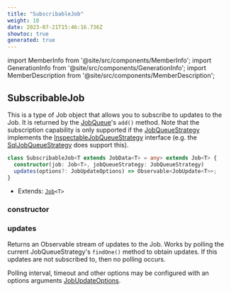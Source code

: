 ```yaml
---
title: "SubscribableJob"
weight: 10
date: 2023-07-21T15:46:16.736Z
showtoc: true
generated: true
---
```

<!-- This file was generated from the Vendure source. Do not modify. Instead, re-run the "docs:build" script -->
import MemberInfo from '@site/src/components/MemberInfo';
import GenerationInfo from '@site/src/components/GenerationInfo';
import MemberDescription from '@site/src/components/MemberDescription';


## SubscribableJob

<GenerationInfo sourceFile="packages/core/src/job-queue/subscribable-job.ts" sourceLine="58" packageName="@vendure/core" />

This is a type of Job object that allows you to subscribe to updates to the Job. It is returned
by the <a href='/reference/typescript-api/job-queue/#jobqueue'>JobQueue</a>'s `add()` method. Note that the subscription capability is only supported
if the <a href='/reference/typescript-api/job-queue/job-queue-strategy#jobqueuestrategy'>JobQueueStrategy</a> implements the <a href='/reference/typescript-api/job-queue/inspectable-job-queue-strategy#inspectablejobqueuestrategy'>InspectableJobQueueStrategy</a> interface (e.g.
the <a href='/reference/typescript-api/job-queue/sql-job-queue-strategy#sqljobqueuestrategy'>SqlJobQueueStrategy</a> does support this).

```ts title="Signature"
class SubscribableJob<T extends JobData<T> = any> extends Job<T> {
  constructor(job: Job<T>, jobQueueStrategy: JobQueueStrategy)
  updates(options?: JobUpdateOptions) => Observable<JobUpdate<T>>;
}
```
* Extends: <code><a href='/reference/typescript-api/job-queue/job#job'>Job</a>&#60;T&#62;</code>



<div className="members-wrapper">

### constructor

<MemberInfo kind="method" type="(job: <a href='/reference/typescript-api/job-queue/job#job'>Job</a>&#60;T&#62;, jobQueueStrategy: <a href='/reference/typescript-api/job-queue/job-queue-strategy#jobqueuestrategy'>JobQueueStrategy</a>) => SubscribableJob"   />


### updates

<MemberInfo kind="method" type="(options?: <a href='/reference/typescript-api/job-queue/types#jobupdateoptions'>JobUpdateOptions</a>) => Observable&#60;<a href='/reference/typescript-api/job-queue/types#jobupdate'>JobUpdate</a>&#60;T&#62;&#62;"   />

Returns an Observable stream of updates to the Job. Works by polling the current JobQueueStrategy's `findOne()` method
to obtain updates. If this updates are not subscribed to, then no polling occurs.

Polling interval, timeout and other options may be configured with an options arguments <a href='/reference/typescript-api/job-queue/types#jobupdateoptions'>JobUpdateOptions</a>.


</div>
